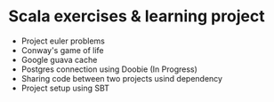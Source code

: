# Scala exercises & learning project

- Project euler problems
- Conway's game of life
- Google guava cache
- Postgres connection using Doobie (In Progress)
- Sharing code between two projects usind dependency
- Project setup using SBT
